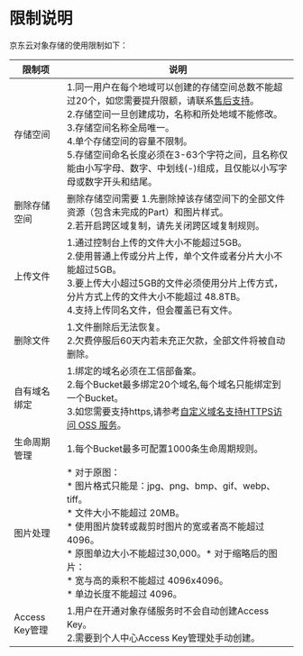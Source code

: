 # 限制说明

京东云对象存储的使用限制如下：

|限制项|说明|
|-|-|
|存储空间|1.同一用户在每个地域可以创建的存储空间总数不能超过20个，如您需要提升限额，请联系[售后支持](https://ticket.jdcloud.com/myorder/submit)。<br>2.存储空间一旦创建成功，名称和所处地域不能修改。<br>3.存储空间名称全局唯一。<br>4.单个存储空间的容量不限制。<br>5.存储空间命名长度必须在3-63个字符之间，且名称仅能由小写字母、数字、中划线(-)组成，且仅能以小写字母或数字开头和结尾。<br>|
|删除存储空间|删除存储空间需要 1.先删除掉该存储空间下的全部文件资源（包含未完成的Part）和图片样式。<br>2.若开启跨区域复制，请先关闭跨区域复制规则。|
|上传文件|1.通过控制台上传的文件大小不能超过5GB。<br>2.使用普通上传或分片上传，单个文件或者分片大小不能超过5GB。<br>3.要上传大小超过5GB的文件必须使用分片上传方式，分片方式上传的文件大小不能超过 48.8TB。<br>4.支持上传同名文件，但会覆盖已有文件。
|删除文件|1.文件删除后无法恢复。<br>2.欠费停服后60天内若未充正欠款，全部文件将被自动删除。<br>|
|自有域名绑定|1.绑定的域名必须在工信部备案。<br>2.每个Bucket最多绑定20个域名,每个域名只能绑定到一个Bucket。<br>3.如您需要支持https,请参考[自定义域名支持HTTPS访问 OSS 服务](https://docs.jdcloud.com/cn/object-storage-service/custom-domain-name-guidance)。<br>|
|生命周期管理|1.每个Bucket最多可配置1000条生命周期规则。|
|图片处理|* 对于原图：<br>* 图片格式只能是：jpg、png、bmp、gif、webp、tiff。<br>* 文件大小不能超过 20MB。<br>* 使用图片旋转或裁剪时图片的宽或者高不能超过 4096。<br>* 原图单边大小不能超过30,000。* 对于缩略后的图片：<br> *  宽与高的乘积不能超过 4096x4096。<br> * 单边长度不能超过 4096。|
|Access Key管理|1.用户在开通对象存储服务时不会自动创建Access Key。<br>2.需要到个人中心Access Key管理处手动创建。|
